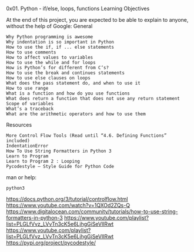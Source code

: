 0x01. Python - if/else, loops, functions
Learning Objectives

At the end of this project, you are expected to be able to explain to anyone, without the help of Google:
General

    Why Python programming is awesome
    Why indentation is so important in Python
    How to use the if, if ... else statements
    How to use comments
    How to affect values to variables
    How to use the while and for loops
    How is Python’s for different from C‘s?
    How to use the break and continues statements
    How to use else clauses on loops
    What does the pass statement do, and when to use it
    How to use range
    What is a function and how do you use functions
    What does return a function that does not use any return statement
    Scope of variables
    What’s a traceback
    What are the arithmetic operators and how to use them

Resources

    More Control Flow Tools (Read until “4.6. Defining Functions” included)
    IndentationError
    How To Use String Formatters in Python 3
    Learn to Program
    Learn to Program 2 : Looping
    Pycodestyle – Style Guide for Python Code

man or help:

    python3
https://docs.python.org/3/tutorial/controlflow.html
https://www.youtube.com/watch?v=1QXOd2ZQs-Q
https://www.digitalocean.com/community/tutorials/how-to-use-string-formatters-in-python-3
https://www.youtube.com/playlist?list=PLGLfVvz_LVvTn3cK5e6LjhgGiSeVlIRwt
https://www.youtube.com/playlist?list=PLGLfVvz_LVvTn3cK5e6LjhgGiSeVlIRwt
https://pypi.org/project/pycodestyle/
